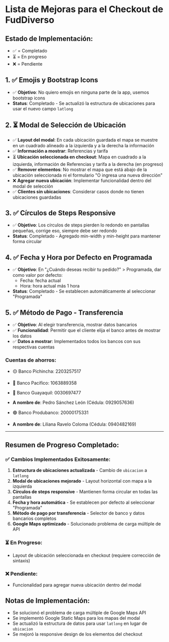 # Lista de Mejoras para el Checkout de FudDiverso

## Estado de Implementación:
- ✅ = Completado
- ⏳ = En progreso
- ❌ = Pendiente

## 1. ✅ Emojis y Bootstrap Icons
- ✅ **Objetivo**: No quiero emojis en ninguna parte de la app, usemos bootstrap icons
- **Status**: Completado - Se actualizó la estructura de ubicaciones para usar el nuevo campo `latlong`

## 2. ⏳ Modal de Selección de Ubicación
- ✅ **Layout del modal**: En cada ubicación guardada el mapa se muestre en un cuadrado alineado a la izquierda y a la derecha la información
- ✅ **Información a mostrar**: Referencias y tarifa
- ⏳ **Ubicación seleccionada en checkout**: Mapa en cuadrado a la izquierda, información de Referencias y tarifa a la derecha (en progreso)
- ✅ **Remover elementos**: No mostrar el mapa que está abajo de la ubicación seleccionada ni el formulario "O ingresa una nueva dirección"
- ❌ **Agregar nueva ubicación**: Implementar funcionalidad dentro del modal de selección
- ✅ **Clientes sin ubicaciones**: Considerar casos donde no tienen ubicaciones guardadas

## 3. ✅ Círculos de Steps Responsive
- ✅ **Objetivo**: Los círculos de steps pierden lo redondo en pantallas pequeñas, corrige eso, siempre debe ser redondo
- **Status**: Completado - Agregado min-width y min-height para mantener forma circular

## 4. ✅ Fecha y Hora por Defecto en Programada
- ✅ **Objetivo**: En "¿Cuándo deseas recibir tu pedido?" > Programada, dar como valor por defecto:
  - Fecha: fecha actual
  - Hora: hora actual más 1 hora
- **Status**: Completado - Se establecen automáticamente al seleccionar "Programada"

## 5. ✅ Método de Pago - Transferencia
- ✅ **Objetivo**: Al elegir transferencia, mostrar datos bancarios
- ✅ **Funcionalidad**: Permitir que el cliente elija el banco antes de mostrar los datos
- ✅ **Datos a mostrar**: Implementados todos los bancos con sus respectivas cuentas

### Cuentas de ahorros:
- 🟡 Banco Pichincha: 2203257517
- 🔵 Banco Pacifico: 1063889358  
- 🩷 Banco Guayaquil: 0030697477
- **A nombre de**: Pedro Sánchez León (Cédula: 0929057636)

- 🟢 Banco Produbanco: 20000175331
- **A nombre de**: Liliana Ravelo Coloma (Cédula: 0940482169)

---

## Resumen de Progreso Completado:

### ✅ Cambios Implementados Exitosamente:
1. **Estructura de ubicaciones actualizada** - Cambio de `ubicacion` a `latlong`
2. **Modal de ubicaciones mejorado** - Layout horizontal con mapa a la izquierda
3. **Círculos de steps responsive** - Mantienen forma circular en todas las pantallas
4. **Fecha y hora automática** - Se establecen por defecto al seleccionar "Programada"
5. **Método de pago por transferencia** - Selector de banco y datos bancarios completos
6. **Google Maps optimizado** - Solucionado problema de carga múltiple de API

### ⏳ En Progreso:
- Layout de ubicación seleccionada en checkout (requiere corrección de sintaxis)

### ❌ Pendiente:
- Funcionalidad para agregar nueva ubicación dentro del modal

## Notas de Implementación:
- Se solucionó el problema de carga múltiple de Google Maps API
- Se implementó Google Static Maps para los mapas del modal
- Se actualizó la estructura de datos para usar `latlong` en lugar de `ubicacion`
- Se mejoró la responsive design de los elementos del checkout
